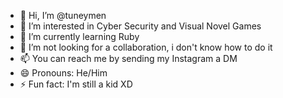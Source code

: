 - 👋 Hi, I’m @tuneymen
- 👀 I’m interested in Cyber Security and Visual Novel Games
- 🌱 I’m currently learning Ruby
- 💞️ I’m not looking for a collaboration, i don't know how to do it
- 📫 You can reach me by sending my Instagram a DM
- 😄 Pronouns: He/Him
- ⚡ Fun fact: I'm still a kid XD

<!---
tuneymen/tuneymen is a ✨ special ✨ repository because its `README.md` (this file) appears on your GitHub profile.
You can click the Preview link to take a look at your changes.
--->
